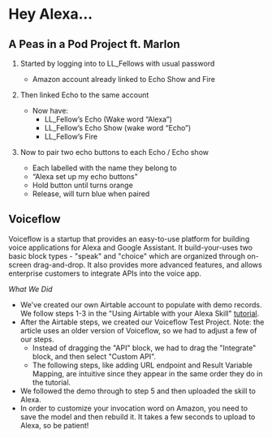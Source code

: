 # Hey Alexa...

## A Peas in a Pod Project ft. Marlon

1.  Started by logging into to LL_Fellows with usual password
	- Amazon account already linked to Echo Show and Fire
    
2. Then linked Echo to the same account
	-   Now have:
		- LL_Fellow’s Echo (Wake word “Alexa”)
		- LL_Fellow’s Echo Show (wake word “Echo”)
		- LL_Fellow’s Fire

3. Now to pair two echo buttons to each Echo / Echo show
	- Each labelled with the name they belong to
	- “Alexa set up my echo buttons”
	- Hold button until turns orange
	- Release, will turn blue when paired


## Voiceflow

Voiceflow is a startup that provides an easy-to-use platform for building voice applications for Alexa and Google Assistant. It build-your-uses two basic block types - "speak" and "choice" which are organized through on-screen drag-and-drop. It also provides more advanced features, and allows enterprise customers to integrate APIs into the voice app. 

*What We Did*
 - We've created our own Airtable account to populate with demo records. We follow steps 1-3 in the "Using Airtable with your Alexa Skill" [tutorial](https://learn.voiceflow.com/en/articles/2521183-using-airtable-with-your-alexa-skill). 
 - After the Airtable steps, we created our Voiceflow Test Project. Note: the article uses an older version of Voiceflow, so we had to adjust a few of our steps. 
	 - Instead of dragging the "API" block, we had to drag the "Integrate" block, and then select "Custom API".
	 - The following steps, like adding URL endpoint and Result Variable Mapping, are intuitive since they appear in the same order they do in the tutorial. 
 - We followed the demo through to step 5 and then uploaded the skill to Alexa. 
 - In order to customize your invocation word on Amazon, you need to save the model and then rebuild it. It takes a few seconds to upload to Alexa, so be patient!

<!--stackedit_data:
eyJoaXN0b3J5IjpbMTQ5OTQ2MzA3MiwtMTIwMzc5NjA5LDE0ND
E5NDY3NTEsMTUzMzUxODk4OSwxOTI3NTg2NDQwLC02OTMwNTkx
MSwxNDA3NTY5MjQ2LDM1Nzk5NDMwNCwtNDc5ODYxMTcwLC0xMT
MyOTQ0MDk4LDExMzAwMDI1NDksMTUyMzMwNjM4NCwtMTQwMDA2
MzI4NywtNTMyNDU5MDcxLC04MDU4MTkxNjJdfQ==
-->